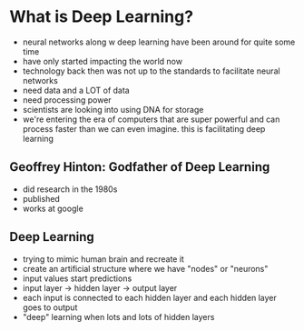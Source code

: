 # What is Deep Learning? 
- neural networks along w deep learning have been around for quite some time
- have only started impacting the world now
- technology back then was not up to the standards to facilitate neural networks 
- need data and a LOT of data
- need processing power 
- scientists are looking into using DNA for storage 
- we're entering the era of computers that are super powerful and can process faster than we can even imagine. this is facilitating deep learning 

## Geoffrey Hinton: Godfather of Deep Learning
- did research in the 1980s 
- published
- works at google

## Deep Learning
- trying to mimic human brain and recreate it
- create an artificial structure where we have "nodes" or "neurons" 
- input values start predictions 
- input layer -> hidden layer -> output layer
- each input is connected to each hidden layer and each hidden layer goes to output
- "deep" learning when lots and lots of hidden layers   
